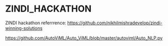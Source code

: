 # ZINDI_HACKATHON
ZINDI hackathon
referrrence: https://github.com/nikhilmishradevelop/zindi-winning-solutions

https://github.com/AutoViML/Auto_ViML/blob/master/autoviml/Auto_NLP.py
